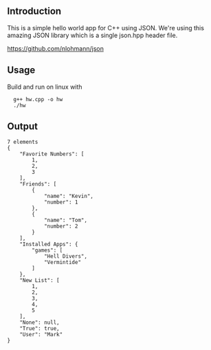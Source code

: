 
## Introduction

This is a simple hello world app for C++ using JSON. We're using this amazing JSON library which is a single json.hpp header file.

https://github.com/nlohmann/json

## Usage 

Build and run on linux with

```
  g++ hw.cpp -o hw
  ./hw
```

## Output 

```
7 elements
{
    "Favorite Numbers": [
        1,
        2,
        3
    ],
    "Friends": [
        {
            "name": "Kevin",
            "number": 1
        },
        {
            "name": "Tom",
            "number": 2
        }
    ],
    "Installed Apps": {
        "games": [
            "Hell Divers",
            "Vermintide"
        ]
    },
    "New List": [
        1,
        2,
        3,
        4,
        5
    ],
    "None": null,
    "True": true,
    "User": "Mark"
}
```

